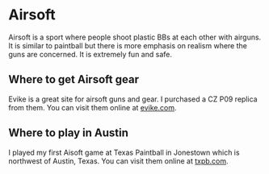# Airsoft

Airsoft is a sport where people shoot plastic BBs at each other with airguns. It is similar to paintball but there is more emphasis on realism where the guns are concerned. It is extremely fun and safe.

## Where to get Airsoft gear

Evike is a great site for airsoft guns and gear. I purchased a CZ P09 replica from them. You can visit them online at [evike.com](https://www.evike.com/airsoft-guns/).

## Where to play in Austin

I played my first Aisoft game at Texas Paintball in Jonestown which is northwest of Austin, Texas. You can visit them online at [txpb.com](https://txpb.com/).




